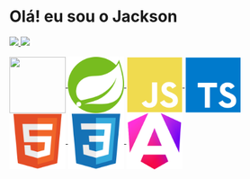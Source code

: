 <h1 align="left">Olá! eu sou o Jackson </h1>

<div align="left">
  <a href="https://github.com/jacksonbalestribeiro/">
  <img height="180em" src="https://github-readme-stats.vercel.app/api?username=jacksonbalestribeiro&show_icons=true&theme=dark&include_all_commits=true&count_private=true"/>
  <img height="180em" src="https://github-readme-stats.vercel.app/api/top-langs/?username=jacksonbalestribeiro&layout=compact&langs_count=7&theme=dark"/>
</div>
<div style="display: inline_block" align="left"><br>
  <img align="center" height="100" width="100" src="https://raw.githubusercontent.com/devicons/devicon/master/icons/dotnet/dotnet-original.svg">
  <img align="center"  height="100" width="100" src="https://raw.githubusercontent.com/devicons/devicon/master/icons/spring/spring-original.svg">
  <img align="center"  height="100" width="100" src="https://raw.githubusercontent.com/devicons/devicon/master/icons/javascript/javascript-plain.svg">
  <img align="center"  height="100" width="100" src="https://raw.githubusercontent.com/devicons/devicon/master/icons/typescript/typescript-plain.svg">
  <img align="center"  height="100" width="100" src="https://raw.githubusercontent.com/devicons/devicon/master/icons/html5/html5-original.svg">
  <img align="center"  height="100" width="100" src="https://raw.githubusercontent.com/devicons/devicon/master/icons/css3/css3-original.svg">
  <img align="center"  height="100" width="100" src="https://raw.githubusercontent.com/devicons/devicon/master/icons/angular/angular-original.svg">
</div>
